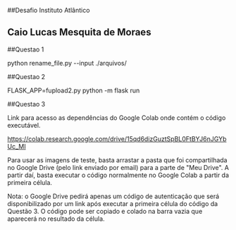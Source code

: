 ##Desafio Instituto Atlântico

## Caio Lucas Mesquita de Moraes

##Questao 1

python rename_file.py --input ./arquivos/

##Questao 2

FLASK_APP=fupload2.py python -m flask run

##Questao 3

Link para acesso as dependências do Google Colab onde contém o código executável. 

https://colab.research.google.com/drive/15qd6dizGuztSpBL0FtBYJ6nJGYbUc_MI

Para usar as imagens de teste, basta arrastar a pasta que foi compartilhada no Google Drive (pelo link enviado por email) para a parte de "Meu Drive". A partir daí, basta executar o código normalmente no Google Colab a partir da primeira célula.

Nota: o Google Drive pedirá apenas um código de autenticação que será disponibilizado por um link após executar a primeira célula do código da Questão 3. O código pode ser copiado e colado na barra vazia que aparecerá no resultado da célula.  













